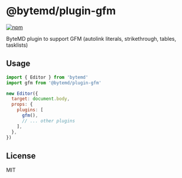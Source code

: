 # @bytemd/plugin-gfm

[![npm](https://img.shields.io/npm/v/@bytemd/plugin-gfm.svg)](https://npm.im/@bytemd/plugin-gfm)

ByteMD plugin to support GFM (autolink literals, strikethrough, tables, tasklists)

## Usage

```js
import { Editor } from 'bytemd'
import gfm from '@bytemd/plugin-gfm'

new Editor({
  target: document.body,
  props: {
    plugins: [
      gfm(),
      // ... other plugins
    ],
  },
})
```

## License

MIT
